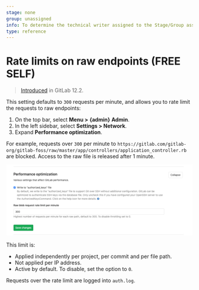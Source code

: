 ```yaml
---
stage: none
group: unassigned
info: To determine the technical writer assigned to the Stage/Group associated with this page, see https://about.gitlab.com/handbook/engineering/ux/technical-writing/#assignments
type: reference
---
```


# Rate limits on raw endpoints **(FREE SELF)**

> [Introduced](https://gitlab.com/gitlab-org/gitlab-foss/-/merge_requests/30829) in GitLab 12.2.

This setting defaults to `300` requests per minute, and allows you to rate limit the requests to raw endpoints:

1. On the top bar, select **Menu >** **{admin}** **Admin**.
1. In the left sidebar, select **Settings > Network**.
1. Expand **Performance optimization**.

For example, requests over `300` per minute to `https://gitlab.com/gitlab-org/gitlab-foss/raw/master/app/controllers/application_controller.rb` are blocked. Access to the raw file is released after 1 minute.

![Rate limits on raw endpoints](img/rate_limits_on_raw_endpoints.png)

This limit is:

- Applied independently per project, per commit and per file path.
- Not applied per IP address.
- Active by default. To disable, set the option to `0`.

Requests over the rate limit are logged into `auth.log`.
